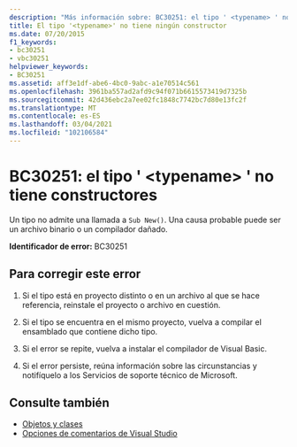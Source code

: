 ```yaml
---
description: "Más información sobre: BC30251: el tipo ' <typename> ' no tiene constructores"
title: El tipo '<typename>' no tiene ningún constructor
ms.date: 07/20/2015
f1_keywords:
- bc30251
- vbc30251
helpviewer_keywords:
- BC30251
ms.assetid: aff3e1df-abe6-4bc0-9abc-a1e70514c561
ms.openlocfilehash: 3961ba557ad2afd9c94f071b6615573419d7325b
ms.sourcegitcommit: 42d436ebc2a7ee02fc1848c7742bc7d80e13fc2f
ms.translationtype: MT
ms.contentlocale: es-ES
ms.lasthandoff: 03/04/2021
ms.locfileid: "102106584"
---
```

# <a name="bc30251-type-typename-has-no-constructors"></a>BC30251: el tipo ' \<typename> ' no tiene constructores

Un tipo no admite una llamada a `Sub New()`. Una causa probable puede ser un archivo binario o un compilador dañado.

 **Identificador de error:** BC30251

## <a name="to-correct-this-error"></a>Para corregir este error

1. Si el tipo está en proyecto distinto o en un archivo al que se hace referencia, reinstale el proyecto o archivo en cuestión.

2. Si el tipo se encuentra en el mismo proyecto, vuelva a compilar el ensamblado que contiene dicho tipo.

3. Si el error se repite, vuelva a instalar el compilador de Visual Basic.

4. Si el error persiste, reúna información sobre las circunstancias y notifíquelo a los Servicios de soporte técnico de Microsoft.

## <a name="see-also"></a>Consulte también

- [Objetos y clases](../../programming-guide/language-features/objects-and-classes/index.md)
- [Opciones de comentarios de Visual Studio](/visualstudio/ide/feedback-options)
